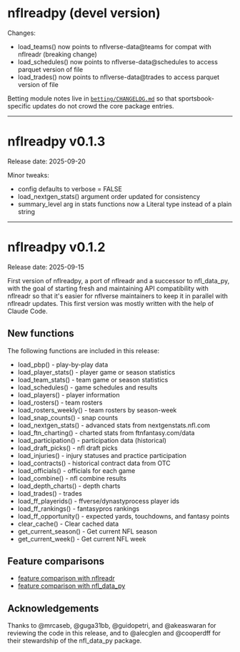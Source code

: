 # nflreadpy (devel version)

Changes:

* load_teams() now points to nflverse-data@teams for compat with nflreadr (breaking change)
* load_schedules() now points to nflverse-data@schedules to access parquet version of file
* load_trades() now points to nflverse-data@trades to access parquet version of file

Betting module notes live in [`betting/CHANGELOG.md`](betting/CHANGELOG.md) so
that sportsbook-specific updates do not crowd the core package entries.


---

# nflreadpy v0.1.3
Release date: 2025-09-20

Minor tweaks:

* config defaults to verbose = FALSE
* load_nextgen_stats() argument order updated for consistency
* summary_level arg in stats functions now a Literal type instead of a plain string

---

# nflreadpy v0.1.2
Release date: 2025-09-15

First version of nflreadpy, a port of nflreadr and a successor to nfl_data_py,
with the goal of starting fresh and maintaining API compatibility with nflreadr
so that it's easier for nflverse maintainers to keep it in parallel with nflreadr
updates. This first version was mostly written with the help of Claude Code.

## New functions
The following functions are included in this release:

- load_pbp() - play-by-play data
- load_player_stats() - player game or season statistics
- load_team_stats() - team game or season statistics
- load_schedules() - game schedules and results
- load_players() - player information
- load_rosters() - team rosters
- load_rosters_weekly() - team rosters by season-week
- load_snap_counts() - snap counts
- load_nextgen_stats() - advanced stats from nextgenstats.nfl.com
- load_ftn_charting() - charted stats from ftnfantasy.com/data
- load_participation() - participation data (historical)
- load_draft_picks() - nfl draft picks
- load_injuries() - injury statuses and practice participation
- load_contracts() - historical contract data from OTC
- load_officials() - officials for each game
- load_combine() - nfl combine results
- load_depth_charts() - depth charts
- load_trades() - trades
- load_ff_playerids() - ffverse/dynastyprocess player ids
- load_ff_rankings() - fantasypros rankings
- load_ff_opportunity() - expected yards, touchdowns, and fantasy points
- clear_cache() - Clear cached data
- get_current_season() - Get current NFL season
- get_current_week() - Get current NFL week

## Feature comparisons

- [feature comparison with nflreadr](https://github.com/nflverse/nflreadpy/issues/2)
- [feature comparison with nfl_data_py](https://github.com/nflverse/nflreadpy/issues/6)

## Acknowledgements

Thanks to @mrcaseb, @guga31bb, @guidopetri, and @akeaswaran for reviewing the
code in this release, and to @alecglen and @cooperdff for their stewardship of
the nfl_data_py package.
